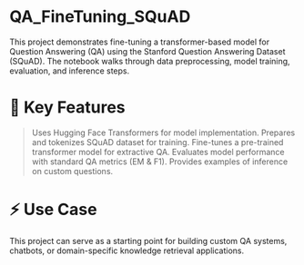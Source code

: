 # QA_FineTuning_SQuAD
This project demonstrates fine-tuning a transformer-based model for Question Answering (QA) using the Stanford Question Answering Dataset (SQuAD). The notebook walks through data preprocessing, model training, evaluation, and inference steps.
# 🔹 Key Features
>Uses Hugging Face Transformers for model implementation.
>Prepares and tokenizes SQuAD dataset for training.
>Fine-tunes a pre-trained transformer model for extractive QA.
>Evaluates model performance with standard QA metrics (EM & F1).
>Provides examples of inference on custom questions.
# ⚡ Use Case
This project can serve as a starting point for building custom QA systems, chatbots, or domain-specific knowledge retrieval applications.
